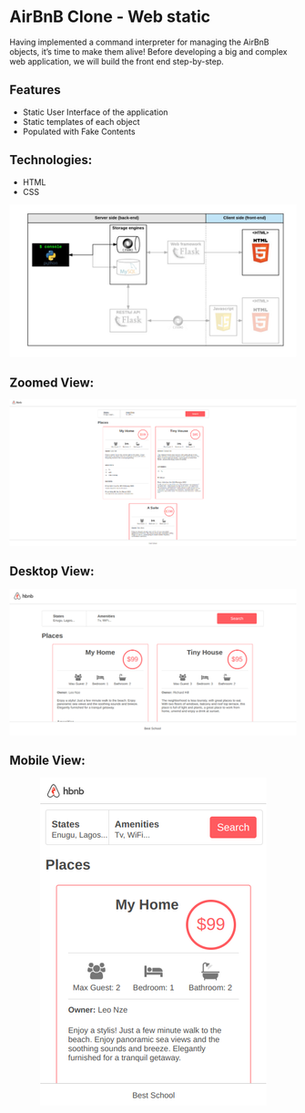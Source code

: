 # AirBnB Clone - Web static
Having implemented a command interpreter for managing the AirBnB objects, it’s time to make them alive! Before developing a big and complex web application, we will build the front end step-by-step.

## Features
- Static User Interface of the application
- Static templates of each object
- Populated with Fake Contents

## Technologies:
- HTML
- CSS

![Web static](../images/web_static.png)

## Zoomed View:
![Alt text](images/zoomed_view.png)

## Desktop View:
![Alt text](images/desktop_view.png)

## Mobile View:
<div style="display: flex; justify-content: center;">
    <img src="images/mobile_view.png">
</div>
